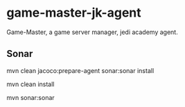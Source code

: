 # game-master-jk-agent
Game-Master, a game server manager, jedi academy agent.


## Sonar

mvn clean jacoco:prepare-agent sonar:sonar install

mvn clean install

mvn sonar:sonar